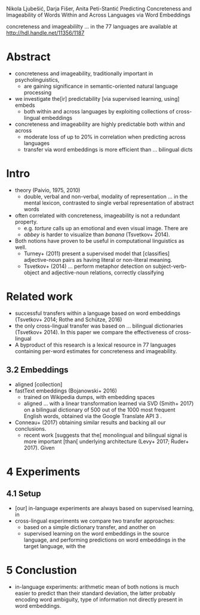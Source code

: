 Nikola Ljubešić, Darja Fišer, Anita Peti-Stantić
Predicting Concreteness and Imageability of Words
  Within and Across Languages via Word Embeddings

concreteness and imageabililty ... in the 77 languages are available at
http://hdl.handle.net/11356/1187

# Abstract

* concreteness and imageability, traditionally important in psycholinguistics,
  * are gaining significance in semantic-oriented natural language processing
* we investigate the[ir] predictability [via supervised learning, using] embeds
  * both within and across languages
    by exploiting collections of cross-lingual embeddings
* concreteness and imageability are highly predictable both within and across
  * moderate loss of up to 20% in correlation when predicting across languages
  * transfer via word embeddings is more efficient than ...  bilingual dicts

# Intro

* theory (Paivio, 1975, 2010)
  * double, verbal and non-verbal, modality of representation ... in the mental
    lexicon, contrasted to single verbal representation of abstract words
* often correlated with concreteness, imageability is not a redundant property.
  * e.g. _torture_ calls up an emotional and even visual image. There are
  * _abbey_ is harder to visualize than _banana_ (Tsvetkov+ 2014).
* Both notions have proven to be useful in computational linguistics as well.
  * Turney+ (2011) present a supervised model that [classifies] adjective-noun
    pairs as having literal or non-literal meaning.
  * Tsvetkov+ (2014) ... perform metaphor detection
    on subject-verb-object and adjective-noun relations, correctly classifying

# Related work

* successful transfers within a language based on word embeddings
  (Tsvetkov+ 2014; Rothe and Schütze, 2016)
* the only cross-lingual transfer was based on ... bilingual dictionaries
  (Tsvetkov+ 2014). In this paper we compare the effectiveness of cross-lingual
* A byproduct of this research is a lexical resource in 77 languages containing
  per-word estimates for concreteness and imageability.

## 3.2 Embeddings

* aligned [collection]
* fastText embeddings (Bojanowski+ 2016)
  * trained on Wikipedia dumps, with embedding spaces
  * aligned ... with a linear transformation learned via SVD (Smith+ 2017) on a
    bilingual dictionary of 500 out of the 1000 most frequent English words,
    obtained via the Google Translate API 3 .
* Conneau+ (2017) obtaining similar results and backing all our conclusions.
  * recent work [suggests that the[ monolingual and bilingual signal is more
    important [than[ underlying architecture (Levy+ 2017; Ruder+ 2017). Given

# 4 Experiments

## 4.1 Setup

* [our] in-language experiments are always based on supervised learning, in
* cross-lingual experiments we compare two transfer approaches:
  * based on a simple dictionary transfer, and another on
  * supervised learning on the word embeddings in the source language, and
    performing predictions on word embeddings in the target language, with the

# 5 Conclustion

* in-language experiments: arithmetic mean of both notions is much easier to
  predict than their standard deviation, the latter probably encoding word
  ambiguity, type of information not directly present in word embeddings.
